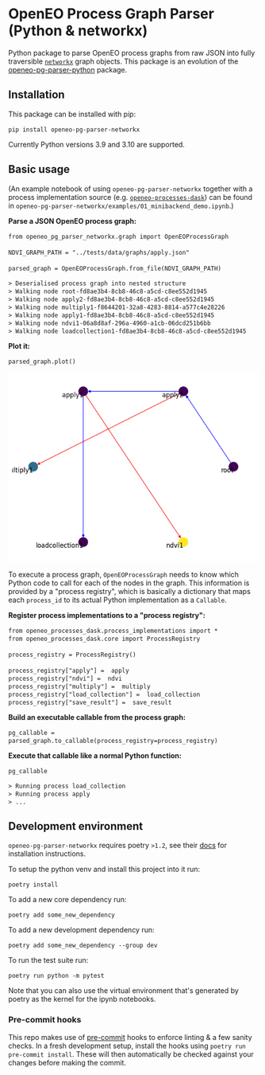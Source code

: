 # OpenEO Process Graph Parser (Python & networkx)
Python package to parse OpenEO process graphs from raw JSON into fully traversible [`networkx`](https://github.com/networkx/networkx) graph objects.
This package is an evolution of the [openeo-pg-parser-python](https://github.com/Open-EO/openeo-pg-parser-python) package.

## Installation
This package can be installed with pip:

```
pip install openeo-pg-parser-networkx
```

Currently Python versions 3.9 and 3.10 are supported.

## Basic usage
(An example notebook of using `openeo-pg-parser-networkx` together with a process implementation source (e.g. [`openeo-processes-dask`](https://github.com/Open-EO/openeo-processes-dask)) can be found in `openeo-pg-parser-networkx/examples/01_minibackend_demo.ipynb`.)

**Parse a JSON OpenEO process graph:**

```
from openeo_pg_parser_networkx.graph import OpenEOProcessGraph

NDVI_GRAPH_PATH = "../tests/data/graphs/apply.json"

parsed_graph = OpenEOProcessGraph.from_file(NDVI_GRAPH_PATH)
```

```
> Deserialised process graph into nested structure
> Walking node root-fd8ae3b4-8cb8-46c8-a5cd-c8ee552d1945
> Walking node apply2-fd8ae3b4-8cb8-46c8-a5cd-c8ee552d1945
> Walking node multiply1-f8644201-32a8-4283-8814-a577c4e28226
> Walking node apply1-fd8ae3b4-8cb8-46c8-a5cd-c8ee552d1945
> Walking node ndvi1-06a8d8af-296a-4960-a1cb-06dcd251b6bb
> Walking node loadcollection1-fd8ae3b4-8cb8-46c8-a5cd-c8ee552d1945
```

**Plot it:**

```
parsed_graph.plot()
```

![example process graph](./examples/images/apply_ndvi.png)

To execute a process graph, `OpenEOProcessGraph` needs to know which Python code to call for each of the nodes in the graph. This information is provided by a "process registry", which is basically a dictionary that maps each `process_id` to its actual Python implementation as a `Callable`.

**Register process implementations to a "process registry":**

```
from openeo_processes_dask.process_implementations import *
from openeo_processes_dask.core import ProcessRegistry

process_registry = ProcessRegistry()

process_registry["apply"] =  apply
process_registry["ndvi"] =  ndvi
process_registry["multiply"] =  multiply
process_registry["load_collection"] =  load_collection
process_registry["save_result"] =  save_result
```

**Build an executable callable from the process graph:**

```
pg_callable = parsed_graph.to_callable(process_registry=process_registry)
```

**Execute that callable like a normal Python function:**

```
pg_callable
```

```
> Running process load_collection
> Running process apply
> ...
```

## Development environment
`openeo-pg-parser-networkx` requires poetry `>1.2`, see their [docs](https://python-poetry.org/docs/#installation) for installation instructions.

To setup the python venv and install this project into it run:
```
poetry install
```

To add a new core dependency run:
```
poetry add some_new_dependency
```

To add a new development dependency run:
```
poetry add some_new_dependency --group dev
```

To run the test suite run:
```
poetry run python -m pytest
```

Note that you can also use the virtual environment that's generated by poetry as the kernel for the ipynb notebooks.

### Pre-commit hooks
This repo makes use of [pre-commit](https://pre-commit.com/) hooks to enforce linting & a few sanity checks.
In a fresh development setup, install the hooks using `poetry run pre-commit install`.
These will then automatically be checked against your changes before making the commit.
